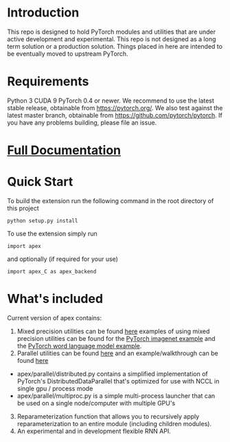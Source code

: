 # Introduction

This repo is designed to hold PyTorch modules and utilities that are under active development and experimental. This repo is not designed as a long term solution or a production solution. Things placed in here are intended to be eventually moved to upstream PyTorch.

# Requirements

Python 3
CUDA 9
PyTorch 0.4 or newer.  We recommend to use the latest stable release, obtainable from https://pytorch.org/.  We also test against the latest master branch, obtainable from https://github.com/pytorch/pytorch.  If you have any problems building, please file an issue.

# [Full Documentation](https://nvidia.github.io/apex)

# Quick Start

To build the extension run the following command in the root directory of this project
```
python setup.py install
```

To use the extension simply run
```
import apex
```
and optionally (if required for your use)
```
import apex_C as apex_backend
```

# What's included

Current version of apex contains:
1. Mixed precision utilities can be found [here](https://nvidia.github.io/apex/fp16_utils) examples of using mixed precision utilities can be found for the [PyTorch imagenet example](https://github.com/csarofeen/examples/tree/apex/imagenet) and the [PyTorch word language model example](https://github.com/csarofeen/examples/tree/apex/word_language_model).
2. Parallel utilities can be found [here](https://nvidia.github.io/apex/parallel) and an example/walkthrough can be found [here](https://github.com/csarofeen/examples/tree/apex/distributed)
  - apex/parallel/distributed.py contains a simplified implementation of PyTorch's DistributedDataParallel that's optimized for use with NCCL in single gpu / process mode
  - apex/parallel/multiproc.py is a simple multi-process launcher that can be used on a single node/computer with multiple GPU's
3. Reparameterization function that allows you to recursively apply reparameterization to an entire module (including children modules).
4. An experimental and in development flexible RNN API.



